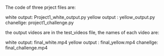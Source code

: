 The code of three prject files are:

white output: Project1_white_output.py
yellow output : yellow_output.py
chanellge: project1_challenge.py

the output videos are in the test_videos file, the names of each video are:

white output: final_white.mp4
yellow output : final_yellow.mp4
chanellge: final_challenge.mp4
